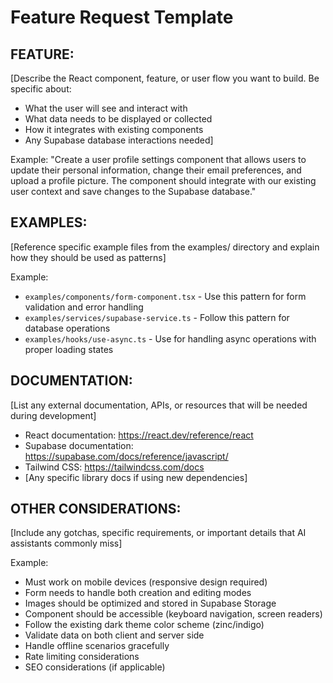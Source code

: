 # Feature Request Template

## FEATURE:

[Describe the React component, feature, or user flow you want to build. Be specific about:
- What the user will see and interact with
- What data needs to be displayed or collected
- How it integrates with existing components
- Any Supabase database interactions needed]

Example: "Create a user profile settings component that allows users to update their personal information, change their email preferences, and upload a profile picture. The component should integrate with our existing user context and save changes to the Supabase database."

## EXAMPLES:

[Reference specific example files from the examples/ directory and explain how they should be used as patterns]

Example:
- `examples/components/form-component.tsx` - Use this pattern for form validation and error handling
- `examples/services/supabase-service.ts` - Follow this pattern for database operations
- `examples/hooks/use-async.ts` - Use for handling async operations with proper loading states

## DOCUMENTATION:

[List any external documentation, APIs, or resources that will be needed during development]

- React documentation: https://react.dev/reference/react
- Supabase documentation: https://supabase.com/docs/reference/javascript/
- Tailwind CSS: https://tailwindcss.com/docs
- [Any specific library docs if using new dependencies]

## OTHER CONSIDERATIONS:

[Include any gotchas, specific requirements, or important details that AI assistants commonly miss]

Example:
- Must work on mobile devices (responsive design required)
- Form needs to handle both creation and editing modes
- Images should be optimized and stored in Supabase Storage
- Component should be accessible (keyboard navigation, screen readers)
- Follow the existing dark theme color scheme (zinc/indigo)
- Validate data on both client and server side
- Handle offline scenarios gracefully
- Rate limiting considerations
- SEO considerations (if applicable)